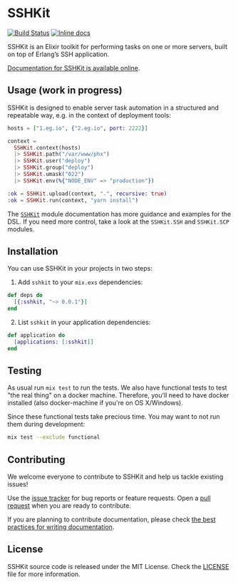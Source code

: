 # SSHKit

[![Build Status](https://travis-ci.org/bitcrowd/sshkit.ex.svg?branch=master)](https://travis-ci.org/bitcrowd/sshkit.ex)
[![Inline docs](https://inch-ci.org/github/bitcrowd/sshkit.ex.svg?branch=master)](https://inch-ci.org/github/bitcrowd/sshkit.ex)

SSHKit is an Elixir toolkit for performing tasks on one or more servers,
built on top of Erlang’s SSH application.

[Documentation for SSHKit is available online](https://hexdocs.pm/sshkit).

## Usage (work in progress)

SSHKit is designed to enable server task automation in a structured and
repeatable way, e.g. in the context of deployment tools:

```elixir
hosts = ["1.eg.io", {"2.eg.io", port: 2222}]

context =
  SSHKit.context(hosts)
  |> SSHKit.path("/var/www/phx")
  |> SSHKit.user("deploy")
  |> SSHKit.group("deploy")
  |> SSHKit.umask("022")
  |> SSHKit.env(%{"NODE_ENV" => "production"})

:ok = SSHKit.upload(context, ".", recursive: true)
:ok = SSHKit.run(context, "yarn install")
```

The [`SSHKit`](https://hexdocs.pm/sshkit/SSHKit.html) module documentation has more guidance and examples for the DSL.
If you need more control, take a look at the `SSHKit.SSH` and `SSHKit.SCP`
modules.

## Installation

You can use SSHKit in your projects in two steps:

1. Add `sshkit` to your `mix.exs` dependencies:

  ```elixir
  def deps do
    [{:sshkit, "~> 0.0.1"}]
  end
  ```

2. List `sshkit` in your application dependencies:

  ```elixir
  def application do
    [applications: [:sshkit]]
  end
  ```

## Testing

As usual run `mix test` to run the tests.
We also have functional tests to test "the real thing" on a docker machine.
Therefore, you'll need to have docker installed (also docker-machine if you're on OS X/Windows).

Since these functional tests take precious time.
You may want to not run them during development:

```bash
mix test --exclude functional
```

## Contributing

We welcome everyone to contribute to SSHKit and help us tackle existing issues!

Use the [issue tracker][issues] for bug reports or feature requests.
Open a [pull request][pulls] when you are ready to contribute.

If you are planning to contribute documentation, please check
[the best practices for writing documentation][writing-docs].

## License

SSHKit source code is released under the MIT License.
Check the [LICENSE](LICENSE) file for more information.

  [issues]: https://github.com/bitcrowd/sshkit.ex/issues
  [pulls]: https://github.com/bitcrowd/sshkit.ex/pulls
  [writing-docs]: http://elixir-lang.org/docs/stable/elixir/writing-documentation.html
